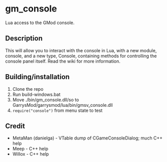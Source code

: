# gm_console
Lua access to the GMod console.

## Description
This will allow you to interact with the console in Lua, with a new module, console, and a new type, Console, containing methods for controlling the console panel itself. Read the wiki for more information.

## Building/installation
1. Clone the repo
2. Run build-windows.bat
3. Move ./bin/gm_console.dll/so to GarrysMod/garrysmod/lua/bin/gmsv_console.dll
4. `require("console")` from menu state to test

## Credit
- MetaMan (danielga) - VTable dump of CGameConsoleDialog; much C++ help
- Meep - C++ help
- Willox - C++ help
